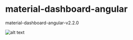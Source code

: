 # material-dashboard-angular
material-dashboard-angular-v2.2.0

![alt text](http://uupload.ir/files/zfdo_creative.png)

